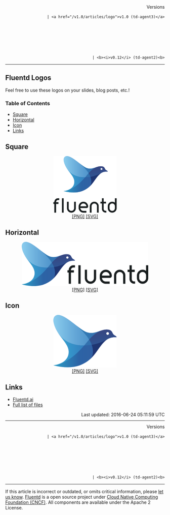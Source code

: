 <article>
<div style="text-align:right">
<div style="text-align:right">
Versions 
  
    
    | <a href="/v1.0/articles/logo">v1.0 (td-agent3)</a>
    
  

  

  
    
    | <b><i>v0.12</i> (td-agent2)<b>
</b></b>
</div>
</div>
<hr size="1" style="margin-top: 10px; margin-bottom: 10px; color: rgba(0, 0, 0, .15);"/>
<hgroup>
<h1>Fluentd Logos</h1>
</hgroup>
<p>Feel free to use these logos on your slides, blog posts, etc.!</p>
<a name="square"></a>
<section id="table-of-contents"><h3>Table of Contents</h3>
<ul id="toc">
<li class="toc-item"><a href="#square">Square</a></li>
<li class="toc-item"><a href="#horizontal">Horizontal</a></li>
<li class="toc-item"><a href="#icon">Icon</a></li>
<li class="toc-item"><a href="#links">Links</a></li>
</ul>
</section>
<h2>Square</h2>
<center>
<div>
<a href="https://raw.githubusercontent.com/fluent/fluentd-docs/master/public/logo/Fluentd_square.png" target="_blank">
<img src="https://raw.githubusercontent.com/fluent/fluentd-docs/master/public/logo/Fluentd_square.png" width="200px"/>
</a>
</div>
<div>
<a href="https://raw.githubusercontent.com/fluent/fluentd-docs/master/public/logo/Fluentd_square.png" target="_blank">[PNG]</a>
<a href="https://raw.githubusercontent.com/fluent/fluentd-docs/master/public/logo/Fluentd_square.svg" target="_blank">[SVG]</a>
</div>
</center>
<a name="horizontal"></a><h2>Horizontal</h2>
<center>
<div>
<a href="https://raw.githubusercontent.com/fluent/fluentd-docs/master/public/logo/Fluentd_horizontal.png" target="_blank">
<img src="https://raw.githubusercontent.com/fluent/fluentd-docs/master/public/logo/Fluentd_horizontal.png" width="400px"/>
</a>
</div>
<div>
<a href="https://raw.githubusercontent.com/fluent/fluentd-docs/master/public/logo/Fluentd_horizontal.png" target="_blank">[PNG]</a>
<a href="https://raw.githubusercontent.com/fluent/fluentd-docs/master/public/logo/Fluentd_horizontal.svg" target="_blank">[SVG]</a>
</div>
</center>
<a name="icon"></a><h2>Icon</h2>
<center>
<div>
<a href="https://raw.githubusercontent.com/fluent/fluentd-docs/master/public/logo/Fluentd_icon.png" target="_blank">
<img src="https://raw.githubusercontent.com/fluent/fluentd-docs/master/public/logo/Fluentd_icon.png" width="200px"/>
</a>
</div>
<div>
<a href="https://raw.githubusercontent.com/fluent/fluentd-docs/master/public/logo/Fluentd_icon.png" target="_blank">[PNG]</a>
<a href="https://raw.githubusercontent.com/fluent/fluentd-docs/master/public/logo/Fluentd_icon.svg" target="_blank">[SVG]</a>
</div>
</center>
<a name="links"></a><h2>Links</h2>
<ul>
<li><a href="https://raw.githubusercontent.com/fluent/fluentd-docs/master/public/logo/Fluentd.ai">Fluentd.ai</a></li>
<li><a href="https://github.com/fluent/fluentd-docs/tree/master/public/logo" target="_blank">Full list of files</a></li>
</ul>
<div style="text-align:right">
  Last updated: 2016-06-24 05:11:59 UTC
  </div>
<hr size="1" style="margin-top: 10px; margin-bottom: 10px; color: rgba(0, 0, 0, .15);"/>
<div style="text-align:right">
Versions 
  
    
    | <a href="/v1.0/articles/logo">v1.0 (td-agent3)</a>
    
  

  

  
    
    | <b><i>v0.12</i> (td-agent2)<b>
</b></b>
</div>
<hr size="1" style="margin-top: 10px; margin-bottom: 10px; color: rgba(0, 0, 0, .15);"/>
<p>
    If this article is incorrect or outdated, or omits critical information, please <a href="https://github.com/fluent/fluentd-docs/issues?state=open">let us know</a>. <a href="http://www.fluentd.org/">Fluentd</a> is a  open source project under <a href="https://cncf.io/">Cloud Native Computing Foundation (CNCF)</a>. All components are available under the Apache 2 License.
  </p>
</article>